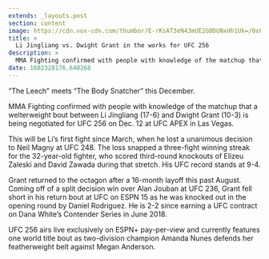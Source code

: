 ```yaml
--- 
extends: _layouts.post 
section: content 
image: https://cdn.vox-cdn.com/thumbor/E-rKsAT3eN43mUE2G0DUNxHh1Uk=/0x0:2880x1508/fit-in/1200x630/cdn.vox-cdn.com/uploads/chorus_asset/file/19774274/125_Li_Jingliang.jpg 
title: > 
  Li Jingliang vs. Dwight Grant in the works for UFC 256 
description: > 
  MMA Fighting confirmed with people with knowledge of the matchup that a welterweight bout between Li Jingliang (17-6) and Dwight Grant (10-3) is being negotiated for UFC 256 on Dec. 12 at UFC APEX in Las Vegas.This will be Li’s first fight since March, when he lost a unanimous decision to Neil Magny at UFC 248.Coming off of a split decision win over Alan Jouban at UFC 236, Grant fell short in his return bout at UFC on ESPN 15 as he was knocked out in the opening round by Daniel Rodriguez.He is 2-2 since earning a UFC contract on Dana White’s Contender Series in June 2018.UFC 256 airs live exclusively on ESPN+ pay-per-view and currently features one world title bout as two-division champion Amanda Nunes defends her featherweight belt against Megan Anderson. 
date: 1602328176.640268 
--- 
```

“The Leech” meets “The Body Snatcher” this December.

MMA Fighting confirmed with people with knowledge of the matchup that a welterweight bout between Li Jingliang (17-6) and Dwight Grant (10-3) is being negotiated for UFC 256 on Dec. 12 at UFC APEX in Las Vegas.

This will be Li’s first fight since March, when he lost a unanimous decision to Neil Magny at UFC 248. The loss snapped a three-fight winning streak for the 32-year-old fighter, who scored third-round knockouts of Elizeu Zaleski and David Zawada during that stretch. His UFC record stands at 9-4.

Grant returned to the octagon after a 16-month layoff this past August. Coming off of a split decision win over Alan Jouban at UFC 236, Grant fell short in his return bout at UFC on ESPN 15 as he was knocked out in the opening round by Daniel Rodriguez. He is 2-2 since earning a UFC contract on Dana White’s Contender Series in June 2018.

UFC 256 airs live exclusively on ESPN+ pay-per-view and currently features one world title bout as two-division champion Amanda Nunes defends her featherweight belt against Megan Anderson.